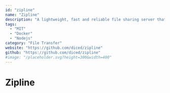 ```yaml
---
id: "zipline"
name: "Zipline"
description: "A lightweight, fast and reliable file sharing server that is commonly used with ShareX, offering a react-based Web UI and fast API."
tags:
  - "MIT"
  - "Docker"
  - "Nodejs"
category: "File Transfer"
website: "https://github.com/diced/zipline"
github: "https://github.com/diced/zipline"
#image: "/placeholder.svg?height=300&width=400"
---
```


# Zipline
